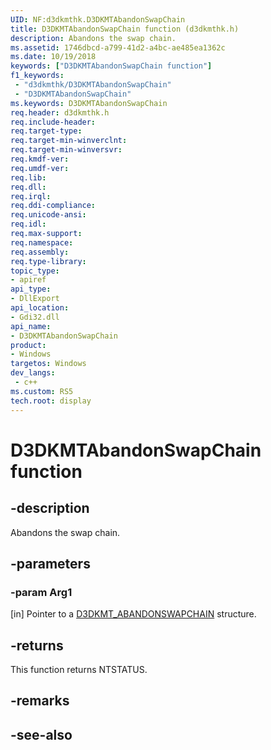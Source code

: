 ```yaml
---
UID: NF:d3dkmthk.D3DKMTAbandonSwapChain
title: D3DKMTAbandonSwapChain function (d3dkmthk.h)
description: Abandons the swap chain.
ms.assetid: 1746dbcd-a799-41d2-a4bc-ae485ea1362c
ms.date: 10/19/2018
keywords: ["D3DKMTAbandonSwapChain function"]
f1_keywords:
 - "d3dkmthk/D3DKMTAbandonSwapChain"
 - "D3DKMTAbandonSwapChain"
ms.keywords: D3DKMTAbandonSwapChain
req.header: d3dkmthk.h
req.include-header:
req.target-type:
req.target-min-winverclnt:
req.target-min-winversvr:
req.kmdf-ver:
req.umdf-ver:
req.lib:
req.dll:
req.irql: 
req.ddi-compliance:
req.unicode-ansi:
req.idl:
req.max-support:
req.namespace:
req.assembly:
req.type-library: 
topic_type: 
- apiref
api_type:
- DllExport
api_location:
- Gdi32.dll
api_name: 
- D3DKMTAbandonSwapChain
product:
- Windows
targetos: Windows
dev_langs:
 - c++
ms.custom: RS5
tech.root: display
---
```


# D3DKMTAbandonSwapChain function


## -description

Abandons the swap chain.

## -parameters

### -param Arg1

[in] Pointer to a [D3DKMT_ABANDONSWAPCHAIN](ns-d3dkmthk-_d3dkmt_abandonswapchain.md) structure.

## -returns


This function returns NTSTATUS.


## -remarks

## -see-also
